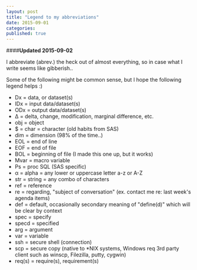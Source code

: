 ```yaml
---
layout: post
title: "Legend to my abbreviations"
date: 2015-09-01
categories: 
published: true 
---
```


####**Updated 2015-09-02**

I abbreviate (abrev.) the heck out of almost everything, so in case what I write seems like gibberish.. 

Some of the following might be common sense, but I hope the following legend helps :)

* Dx = data, or dataset(s)
* IDx = input data/dataset(s)
* ODx = output data/dataset(s)
* Δ = delta, change, modification, marginal difference, etc.
* obj = object
* $ = char = character (old habits from SAS)
* dim = dimension (98% of the time..)
* EOL = end of line
* EOF = end of file
* BOL = beginning of file (I made this one up, but it works)
* Mvar = macro variable
* Ps = proc SQL (SAS specific)
* α = alpha = any lower or uppercase letter a-z or A-Z 
* str = string = any combo of characters
* ref = reference
* re = regarding, "subject of conversation" (ex. contact me re: last week's agenda items)
* def = default, occasionally secondary meaning of "define(d)" which will be clear by context
* spec = specify
* specd = specified
* arg = argument
* var = variable
* ssh = secure shell (connection)
* scp = secure copy (native to *NIX systems, Windows req 3rd party client such as winscp, Filezilla, putty, cygwin)
* req(s) = require(s), requirement(s)